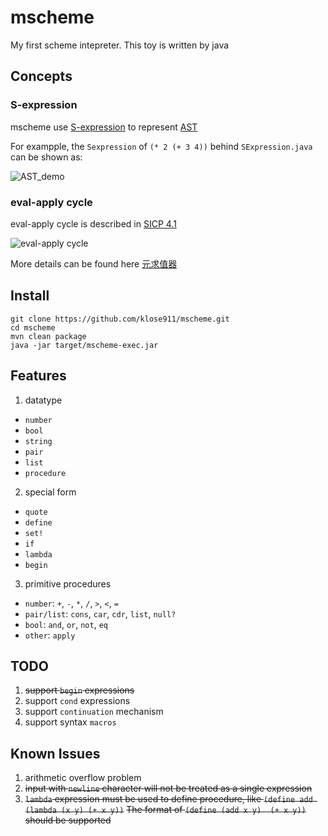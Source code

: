 # mscheme
My first scheme intepreter. This toy is written by java 

## Concepts

### S-expression
mscheme use [S-expression](https://en.wikipedia.org/wiki/S-expression) to represent [AST](https://en.wikipedia.org/wiki/Abstract_syntax_tree) 

For exampple, the `Sexpression` of `(* 2 (+ 3 4))` behind `SExpression.java` can be shown as: 

![AST_demo](http://upload.wikimedia.org/wikipedia/commons/thumb/1/11/S-expression_tree.svg/220px-S-expression_tree.svg.png)

### eval-apply cycle
eval-apply cycle is described in [SICP 4.1](https://mitpress.mit.edu/sites/default/files/sicp/full-text/book/book-Z-H-26.html#%_sec_4.1)

![eval-apply cycle](https://klose911.github.io/html/intepreter/pic/eval-apply.gif)

More details can be found here [元求值器](https://klose911.github.io/html/intepreter/meta_evalutor.html)

## Install
```shell
git clone https://github.com/klose911/mscheme.git
cd mscheme
mvn clean package
java -jar target/mscheme-exec.jar
```

## Features

1. datatype
- `number`
- `bool`
- `string`
- `pair`
- `list`
- `procedure`

2. special form
- `quote`
- `define`
- `set!`
- `if`
- `lambda`
- `begin`

3. primitive procedures
- `number`: `+`, `-`, `*`, `/`, `>`, `<`, `=`
- `pair/list`: `cons`, `car`, `cdr`, `list`, `null?`
- `bool`: `and`, `or`, `not`, `eq`
- `other`: `apply`

## TODO
1. ~~support `begin` expressions~~
2. support `cond` expressions 
2. support `continuation` mechanism
3. support syntax `macros` 

## Known Issues
1. arithmetic overflow problem  
2. ~~input with `newline` character will not be treated as a single expression~~
3. ~~`lambda` expression must be used to define procedure, like `(define add (lambda (x y) (+ x y))`~~
   ~~The format of `(define (add x y)  (+ x y))` should be supported~~
